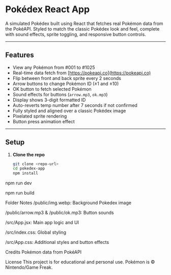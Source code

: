 # Pokédex React App

A simulated Pokédex built using React that fetches real Pokémon data from the PokéAPI. Styled to match the classic Pokédex look and feel, complete with sound effects, sprite toggling, and responsive button controls.

---

## Features

- View any Pokémon from #001 to #1025
- Real-time data fetch from [https://pokeapi.co](https://pokeapi.co)
- Flip between front and back sprite every 2 seconds
- Arrow buttons to change Pokémon ID (±1 and ±10)
- OK button to fetch selected Pokémon
- Sound effects for buttons (`arrow.mp3`, `ok.mp3`)
- Display shows 3-digit formatted ID
- Auto-reverts temp number after 7 seconds if not confirmed
- Fully styled and aligned over a classic Pokédex image
- Pixelated sprite rendering
- Button press animation effect

---

## Setup

1. **Clone the repo**  
   ```bash
   git clone <repo-url>
   cd pokedex-app
   npm install
npm run dev

npm run build


Folder Notes
/public/img.webp: Background Pokedex image

/public/arrow.mp3 & /public/ok.mp3: Button sounds

/src/App.jsx: Main app logic and UI

/src/index.css: Global styling

/src/App.css: Additional styles and button effects


Credits
Pokémon data from PokéAPI



License
This project is for educational and personal use. Pokémon is © Nintendo/Game Freak.